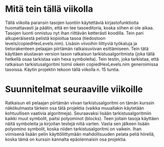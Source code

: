 # Mitä tein tällä viikolla
Tällä viikolla paransin tasojen luontiin käytettäviä kirjastofunktioita huomattavasti ja päätin, että en tee tasoeditoria, koska siihen ei ole aikaa. Tasojen luonti onnistuu nyt ihan riittävän ketterästi koodilla. Tein pari
alkuperäisestä pelistä kopioitua tasoa (tiedostoon levels/copiedHexLevels.nim). Lisäsin viivoihin liittyviä työkaluja ja tietorakenteen pelaajan piirtämän ratkaisuviivan esittämiseen. Tein tätä käyttäen alustavan version
tason ratkaisun tarkistusalgoritmista (joka tällä hetkellä osaa tarkistaa vain hexa symboleita). Tein testin, joka tarkistaa, että ratkaisun tarkistusalgoritmi toimii oikein copiedHexLevels.nim generoimissa tasoissa. Käytin
projektin tekoon tällä viikolla n. 15 tuntia.

# Suunnitelmat seuraaville viikoille
Ratkaisun eli pelaajan piirtämän viivan tarkistusalgoritmi on tämän kurssin näkökulmasta tärkein osa tätä projektia (vaikka muuallakin käytetään kohtuullisen vaativia algoritmeja). Seuraavaksi lisään tarkistusalgoritmiin
kaikki muut symbolit, paitsi polyominot (blocks). Teen joitain tasoja käyttäen näitä symboleita ja kirjoitan testejä niitä varten. Vasta sen jälkeen lisään polyomino symbolit, koska niiden tarkistusalgoritmi on vaikein.
Ihan viimisenä lisään pelin käyttöliittymään mahdollisuuden pelata peliä hiirellä, koska tämä on kurssin kannalta epäolennaisin osa projektia.

